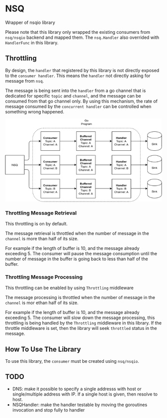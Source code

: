 # NSQ

Wrapper of nsqio library

Please note that this library only wrapped the existing consumers from `nsq/nsqio` backend and mapped them. The `nsq.Handler` also overrided with `HandlerFunc` in this library.

## Throttling 

By design, the `handler` that registered by this library is not directly exposed to the `consumer handler`. This means the `handler` not directly asking for message from `nsq`.

The message is being sent into the `handler` from a go channel that is dedicated for specific `topic` and `channel`, and the message can be consumed from that go channel only. By using this mechanism, the rate of message consumed by the `concurrent handler` can be controlled when something wrong happened.

![nsq throttling design](../../../docs/images/nsq_throttle_design.png)

### Throttling Message Retrieval

This throttling is on by default.

The message retrieval is throttled when the number of message in the `channel` is more than half of its size.

For example if the length of buffer is 10, and the message already exceeding 5. The consumer will pause the message consumption until the number of message in the buffer is going back to less than half of the buffer.

### Throttling Message Processing

This throttling can be enabled by using `Throttling` middleware

The message processing is throttled when the number of message in the `channel` is mor ethan half of its size.

For example if the length of buffer is 10, and the message already exceeding 5. The consumer will slow down the message processing, this throttling is being handled by the `Throttling` middleware in this library. If the throttle middleware is set, then the library will seek `throttled` status in the message.

## How To Use The Library

To use this library, the `consumer` must be created using `nsq/nsqio`.

## TODO

- DNS: make it possible to specify a single addresss with host or single/multiple address with IP. If a single host is given, then resolve to host.
- NSQHandler: make the handler testable by moving the goroutines invocation and stop fully to handler